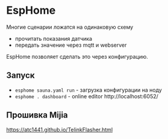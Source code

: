 EspHome
=======

Многие сценарии ложатся на одинаковую схему
- прочитать показания датчика
- передать значение через mqtt и webserver

EspHome позволяет сделать это через конфигурацию.

Запуск
------

- `esphome sauna.yaml run` - загрузка конфигурации на ноду
- `esphome . dashboard` - online editor http://localhost:6052/


Прошивка Mijia
--------------
https://atc1441.github.io/TelinkFlasher.html
